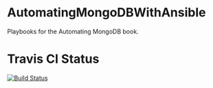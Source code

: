 # AutomatingMongoDBWithAnsible
Playbooks for the Automating MongoDB book.

# Travis CI Status
[![Build Status](https://travis-ci.com/rhysmeister/AutomatingMongoDBWithAnsible.svg?branch=master)](https://travis-ci.com/rhysmeister/AutomatingMongoDBWithAnsible)






